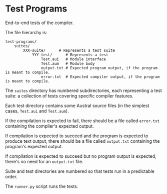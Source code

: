 # Test Programs

End-to-end tests of the compiler.

The file hierarchy is:

```
test-programs/
    suites/
        XXX-suite/      # Represents a test suite
            YYY-test/      # Represents a test
                Test.aui   # Module interface
                Test.aum   # Module body
                output.txt # Expected program output, if the program is meant to compile.
                error.txt  # Expected compiler output, if the program is meant to compile.
```

The `suites` directory has numbered subdirectories, each representing a test suite: a collection of tests covering specific compiler features.

Each test directory contains some Austral source files (in the simplest cases, `Test.aui` and `Test.aum`).

If the compilation is expected to fail, there should be a file called `error.txt` containing the compiler's expected output.

If compilation is expected to succeed and the program is expected to produce text output, there should be a file called `output.txt` containing the program's expected output.

If compilation is expected to succeed but no program output is expected, there's no need for an `output.txt` file.

Suite and test directories are numbered so that tests run in a predictable order.

The `runner.py` script runs the tests.